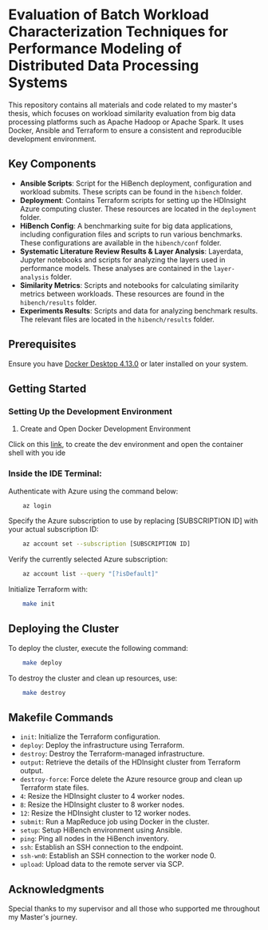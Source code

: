 # Evaluation of Batch Workload Characterization Techniques for Performance Modeling of Distributed Data Processing Systems
This repository contains all materials and code related to my master's thesis, which focuses on workload similarity evaluation from big data processing platforms such as Apache Hadoop or Apache Spark. It uses Docker, Ansible and Terraform to ensure a consistent and reproducible development environment.

## Key Components
- **Ansible Scripts**: Script for the HiBench deployment, configuration and workload submits. These scripts can be found in the `hibench` folder.
- **Deployment**: Contains Terraform scripts for setting up the HDInsight Azure computing cluster. These resources are located in the `deployment` folder.
- **HiBench Config**: A benchmarking suite for big data applications, including configuration files and scripts to run various benchmarks. These configurations are available in the `hibench/conf` folder.
- **Systematic Literature Review Results & Layer Analysis**: Layerdata, Jupyter notebooks and scripts for analyzing the layers used in performance models. These analyses are contained in the `layer-analysis` folder.
- **Similarity Metrics**: Scripts and notebooks for calculating similarity metrics between workloads. These resources are found in the `hibench/results` folder.
- **Experiments Results**: Scripts and data for analyzing benchmark results. The relevant files are located in the `hibench/results` folder.

## Prerequisites
Ensure you have [Docker Desktop 4.13.0](https://docs.docker.com/desktop/) or later installed on your system.

## Getting Started
### Setting Up the Development Environment

1. Create and Open Docker Development Environment

Click on this [link](https://open.docker.com/dashboard/dev-envs?url=https://github.com/guttenberger/Masterthesis), to create the dev environment and open the container shell with you ide

### Inside the IDE Terminal:

Authenticate with Azure using the command below:
```bash
    az login
```

Specify the Azure subscription to use by replacing [SUBSCRIPTION ID] with your actual subscription ID:
```bash
    az account set --subscription [SUBSCRIPTION ID]
```

Verify the currently selected Azure subscription:
```bash
    az account list --query "[?isDefault]"
```

Initialize Terraform with:
```bash
    make init
```

## Deploying the Cluster
To deploy the cluster, execute the following command:
```bash
    make deploy
```
To destroy the cluster and clean up resources, use:
```bash
    make destroy
```

## Makefile Commands
- `init`: Initialize the Terraform configuration.
- `deploy`: Deploy the infrastructure using Terraform.
- `destroy`: Destroy the Terraform-managed infrastructure.
- `output`: Retrieve the details of the HDInsight cluster from Terraform output.
- `destroy-force`: Force delete the Azure resource group and clean up Terraform state files.
- `4`: Resize the HDInsight cluster to 4 worker nodes.
- `8`: Resize the HDInsight cluster to 8 worker nodes.
- `12`: Resize the HDInsight cluster to 12 worker nodes.
- `submit`: Run a MapReduce job using Docker in the cluster.
- `setup`: Setup HiBench environment using Ansible.
- `ping`: Ping all nodes in the HiBench inventory.
- `ssh`: Establish an SSH connection to the endpoint.
- `ssh-wn0`: Establish an SSH connection to the worker node 0.
- `upload`: Upload data to the remote server via SCP.

## Acknowledgments
Special thanks to my supervisor and all those who supported me throughout my Master's journey.